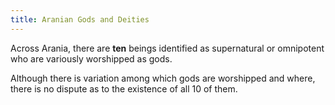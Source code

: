```yaml
---
title: Aranian Gods and Deities
---
```

Across Arania, there are **ten** beings identified as supernatural or omnipotent who are variously worshipped as gods. 

Although there is variation among which gods are worshipped and where, there is no dispute as to the existence of all 10 of them. 